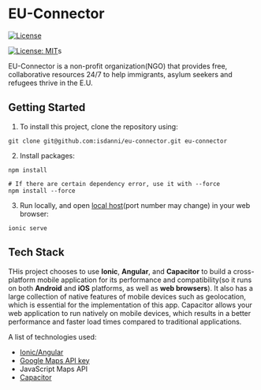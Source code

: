 # EU-Connector

[![License](https://img.shields.io/badge/License-Apache_2.0-blue.svg)](https://opensource.org/licenses/Apache-2.0)

[![License: MIT](https://img.shields.io/badge/License-MIT-yellow.svg)](https://opensource.org/licenses/MIT)s

EU-Connector is a non-profit organization(NGO) that provides free, collaborative resources 24/7 to help immigrants, asylum seekers and refugees thrive in the E.U.


## Getting Started

1. To install this project, clone the repository using:

```
git clone git@github.com:isdanni/eu-connector.git eu-connector
```

2. Install packages:

```
npm install

# If there are certain dependency error, use it with --force
npm install --force
```

3. Run locally, and open [local host](http://localhost:8101)(port number may change) in your web browser:

```
ionic serve
```


## Tech Stack

THis project chooses to use **Ionic**, **Angular**, and **Capacitor** to build a cross-platform mobile application for its performance and compatibility(so it runs on both **Android** and **iOS** platforms, as well as **web browsers**). It also has a large collection of native features of mobile devices such as geolocation, which is essential for the implementation of this app. Capacitor allows your web application to run natively on mobile devices, which results in a better performance and faster load times compared to traditional applications.

A list of technologies used:

- [Ionic/Angular](https://ionicframework.com/)
- [Google Maps API key](https://developers.google.com/maps)
- JavaScript Maps API
- [Capacitor](https://capacitorjs.com/)


